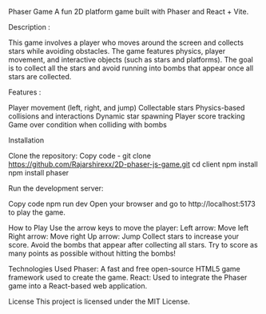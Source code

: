 Phaser Game
A fun 2D platform game built with Phaser and React + Vite.

Description :

This game involves a player who moves around the screen and collects stars while avoiding obstacles. The game features physics, player movement, and interactive objects (such as stars and platforms). The goal is to collect all the stars and avoid running into bombs that appear once all stars are collected.

Features :

Player movement (left, right, and jump)
Collectable stars
Physics-based collisions and interactions
Dynamic star spawning
Player score tracking
Game over condition when colliding with bombs

Installation

Clone the repository:
Copy code -
git clone https://github.com/Rajarshirexx/2D-phaser-js-game.git
cd client
npm install
npm install phaser

Run the development server:

Copy code
npm run dev
Open your browser and go to http://localhost:5173 to play the game.

How to Play
Use the arrow keys to move the player:
Left arrow: Move left
Right arrow: Move right
Up arrow: Jump
Collect stars to increase your score.
Avoid the bombs that appear after collecting all stars.
Try to score as many points as possible without hitting the bombs!

Technologies Used
Phaser: A fast and free open-source HTML5 game framework used to create the game.
React: Used to integrate the Phaser game into a React-based web application.

License
This project is licensed under the MIT License.



